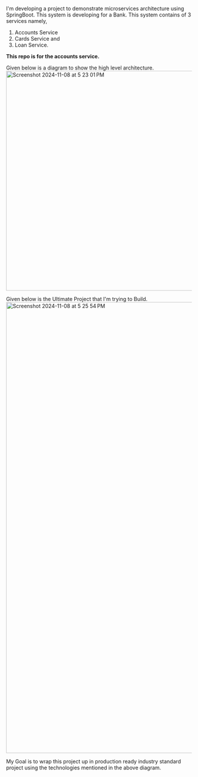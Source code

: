 I'm developing a project to demonstrate microservices architecture using SpringBoot. This system is developing for a Bank. This system contains of 3 services namely, 
1. Accounts Service
2. Cards Service and 
3. Loan Service. 

**This repo is for the accounts service.**

Given below is a diagram to show the high level architecture.
<img width="597" alt="Screenshot 2024-11-08 at 5 23 01 PM" src="https://github.com/user-attachments/assets/086d9646-5645-442e-b6f1-b63f62fac843">

Given below is the Ultimate Project that I'm trying to Build.
<img width="1225" alt="Screenshot 2024-11-08 at 5 25 54 PM" src="https://github.com/user-attachments/assets/0cfb1bde-1d2c-4d5b-a055-aa2ae049dfa3">

My Goal is to wrap this project up in production ready industry standard project using the technologies mentioned in the above diagram.
